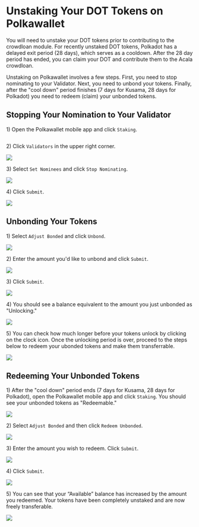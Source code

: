 # Unstaking Your DOT Tokens on Polkawallet

You will need to unstake your DOT tokens prior to contributing to the crowdloan module. For recently unstaked DOT tokens, Polkadot has a delayed exit period (28 days), which serves as a cooldown. After the 28 day period has ended, you can claim your DOT and contribute them to the Acala crowdloan.

Unstaking on Polkawallet involves a few steps. First, you need to stop nominating to your Validator. Next, you need to unbond your tokens. Finally, after the "cool down" period finishes (7 days for Kusama, 28 days for Polkadot) you need to redeem (claim) your unbonded tokens.

## Stopping Your Nomination to Your Validator

1\) Open the Polkawallet mobile app and click `Staking`.

<img src="../../../../.gitbook/assets/image (50).png" alt="" data-size="original">

2\) Click `Validators` in the upper right corner.

![](<../../../../.gitbook/assets/image (45).png>)

3\) Select `Set Nominees` and click `Stop Nominating`.

![](<../../../../.gitbook/assets/image (28).png>)

4\) Click `Submit`.

![](<../../../../.gitbook/assets/image (27).png>)

## Unbonding Your Tokens&#x20;

1\) Select `Adjust Bonded` and click `Unbond`.

![](<../../../../.gitbook/assets/image (20).png>)

2\) Enter the amount you'd like to unbond and click `Submit`.

![](<../../../../.gitbook/assets/image (52).png>)

3\) Click `Submit`.

![](<../../../../.gitbook/assets/image (77).png>)

4\) You should see a balance equivalent to the amount you just unbonded as "Unlocking."

![](<../../../../.gitbook/assets/image (5).png>)

5\) You can check how much longer before your tokens unlock by clicking on the clock icon. Once the unlocking period is over, proceed to the steps below to redeem your ubonded tokens and make them transferrable.

![](<../../../../.gitbook/assets/image (69).png>)

## Redeeming Your Unbonded Tokens

1\) After the "cool down" period ends (7 days for Kusama, 28 days for Polkadot), open the Polkawallet mobile app and click `Staking`. You should see your unbonded tokens as "Redeemable."

![](<../../../../.gitbook/assets/image (70).png>)

2\) Select `Adjust Bonded` and then click `Redeem Unbonded`.

![](<../../../../.gitbook/assets/image (83).png>)

3\) Enter the amount you wish to redeem. Click `Submit`.

![](<../../../../.gitbook/assets/image (59).png>)

4\) Click `Submit`.

![](<../../../../.gitbook/assets/image (55).png>)

5\) You can see that your “Available” balance has increased by the amount you redeemed. Your tokens have been completely unstaked and are now freely transferable.

![](<../../../../.gitbook/assets/image (18).png>)

